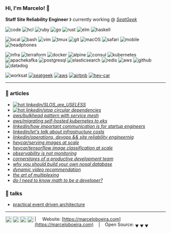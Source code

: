 ### Hi, I'm Marcelo! 🐙

**Staff Site Reliability Engineer** &#12299; currently working  @ _[SeatGeek](https://seatgeek.com)_

![code](https://img.shields.io/static/v1?label=&message=code:&color=555&style=flat-square)
![hcl](https://img.shields.io/static/v1?logo=terraform&label=&message=hcl&color=111&logoColor=AAA&style=flat-square)
![ruby](https://img.shields.io/static/v1?logo=ruby&label=&message=ruby&color=111&logoColor=AAA&style=flat-square)
![go](https://img.shields.io/static/v1?logo=go&label=&message=go&color=111&logoColor=AAA&style=flat-square)
![rust](https://img.shields.io/static/v1?logo=rust&label=&message=rust&color=111&logoColor=AAA&style=flat-square)
![elm](https://img.shields.io/static/v1?logo=elm&label=&message=elm&color=111&logoColor=AAA&style=flat-square)
![haskell](https://img.shields.io/static/v1?logo=haskell&label=&message=haskell&color=111&logoColor=AAA&style=flat-square)

![local](https://img.shields.io/static/v1?label=&message=local:&color=555&style=flat-square)
![bash](https://img.shields.io/static/v1?logo=gnubash&label=&message=bash&color=111&logoColor=AAA&style=flat-square)
![vim](https://img.shields.io/static/v1?logo=vim&label=&message=vim&color=111&logoColor=AAA&style=flat-square)
![tmux](https://img.shields.io/static/v1?logo=tmux&label=&message=tmux&color=111&logoColor=AAA&style=flat-square)
![git](https://img.shields.io/static/v1?logo=git&label=&message=git&color=111&logoColor=AAA&style=flat-square)
![macOS](https://img.shields.io/static/v1?logo=apple&label=&message=macOS&color=111&logoColor=AAA&style=flat-square)
![safari](https://img.shields.io/static/v1?logo=safari&label=&message=safari&color=111&logoColor=AAA&style=flat-square)
![mobile](https://img.shields.io/static/v1?logo=ios&label=&message=iOS&color=111&logoColor=AAA&style=flat-square)
![headphones](https://img.shields.io/static/v1?logo=beatsbydre&label=&message=beats&color=111&logoColor=AAA&style=flat-square)

![infra](https://img.shields.io/static/v1?label=&message=infra:&color=555&style=flat-square)
![terraform](https://img.shields.io/static/v1?logo=terraform&label=&message=terraform&color=111&logoColor=AAA&style=flat-square)
![docker](https://img.shields.io/static/v1?logo=docker&label=&message=docker&color=111&logoColor=AAA&style=flat-square)
![alpine](https://img.shields.io/static/v1?logo=alpinelinux&label=&message=alpine&color=111&logoColor=AAA&style=flat-square)
![consul](https://img.shields.io/static/v1?logo=consul&label=&message=consul&color=111&logoColor=AAA&style=flat-square)
![kubernetes](https://img.shields.io/static/v1?logo=kubernetes&label=&message=kubernetes&color=111&logoColor=AAA&style=flat-square)
![apachekafka](https://img.shields.io/static/v1?logo=apachekafka&label=&message=kafka&color=111&logoColor=AAA&style=flat-square)
![postgresql](https://img.shields.io/static/v1?logo=postgresql&label=&message=pgsql&color=111&logoColor=AAA&style=flat-square)
![elasticsearch](https://img.shields.io/static/v1?logo=elasticsearch&label=&message=elasticsearch&color=111&logoColor=AAA&style=flat-square)
![redis](https://img.shields.io/static/v1?logo=redis&label=&message=redis&color=111&logoColor=AAA&style=flat-square)
![aws](https://img.shields.io/static/v1?logo=amazonaws&label=&message=aws&color=111&logoColor=AAA&style=flat-square)
![github](https://img.shields.io/static/v1?logo=github&label=&message=github&color=111&logoColor=AAA&style=flat-square)
![datadog](https://img.shields.io/static/v1?logo=datadog&label=&message=datadog&color=111&logoColor=AAA&style=flat-square)

![worksat](https://img.shields.io/static/v1?label=&message=work:&color=555&style=flat-square)
[![seatgeek](https://img.shields.io/static/v1?logo=seatgeek&label=&message=seatgeek&logoColor=FF9900&color=111&style=flat-square)](https://seatgeek.com/)
[![aws](https://img.shields.io/static/v1?logo=amazonaws&label=&message=aws&logoColor=FF9900&color=111&style=flat-square)](https://aws.amazon.com)
[![airbnb](https://img.shields.io/static/v1?logo=airbnb&label=&message=airbnb&color=111&style=flat-square)](https://airbnb.com)
[![hey-car](https://img.shields.io/static/v1?logo=-&label=&message=startups&color=111&style=flat-square)](https://hey.car)

----

### 📰 articles

* [![hot](https://img.shields.io/static/v1?label=&message=new!&logoColor=FFF&color=FF0000&style=flat-square) _linkedin/SLOS_are_USELESS_](http://bit.ly/SLOs-are-useless)
* [![hot](https://img.shields.io/static/v1?label=&message=new!&logoColor=FFF&color=FF0000&style=flat-square) _linkedin/stop circular dependencies_](https://bit.ly/circular-dependencies)
* [ _aws/bulkhead pattern with service mesh_](https://amzn.to/3xjURqO)
* [_aws/migrating self-hosted kubernetes to eks_](https://bit.ly/KOPS2EKS)
* [_linkedin/how important communication is for startup engineers_](https://bit.ly/3zzRSMT)
* [_linkedin/let's talk about infrastructure costs_](https://bit.ly/3pSONTw)
* [_linkedin/operations, devops && site reliability engineernig_](https://bit.ly/2RREkLq)
* [_heycar/serving images at scale_](https://bit.ly/35sM9ut)
* [_heycar/tensorflow image classification at scale_](https://bit.ly/3cEpD5D)
* [_observability is not monitoring_](https://bit.ly/35c7Aj4)
* [_cornerstores of a productive development team_](https://bit.ly/3xcjeq0)
* [_why you should build your own nosql database_](https://bit.ly/3wvWvVW)
* [_dynamic video recommendation_](https://bit.ly/2TsbNfK)
* [_the art of multiplexing_](https://bit.ly/3pTVkNS)
* [_do I need to know math to be a developer?_](https://bit.ly/3wkGQbY)

### 📼 talks

* [practical event driven architecture](https://bit.ly/35ydZFH)

----

<a href="https://linkedin.com/in/marceloboeira">
  <img align="left" alt="Marcelo's LinkedIn" width="20px" src="https://cdn.jsdelivr.net/npm/simple-icons@v3/icons/linkedin.svg" />
</a>
<a href="https://www.instagram.com/marceloboeira_/">
  <img align="left" alt="Marcelos's Instagram" width="20px" src="https://cdn.jsdelivr.net/npm/simple-icons@v3/icons/instagram.svg" />
</a>
<a href="https://medium.com/@marceloboeira">
  <img align="left" alt="Marcelos's Medium" width="20px" src="https://cdn.jsdelivr.net/npm/simple-icons@v3/icons/medium.svg" />
</a>
<a href="https://soundcloud.com/marceloboeira">
  <img align="left" alt="Marcelos's SoundCloud" width="20px" src="https://cdn.jsdelivr.net/npm/simple-icons@v3/icons/soundcloud.svg" />
</a>

| &nbsp;&nbsp;&nbsp; Website: [https://marceloboeira.com](https://marceloboeira.com) &nbsp;&nbsp;&nbsp;|&nbsp;&nbsp;&nbsp; Open Source: <sub>&#9660; &#9660; &#9660;</sub>
